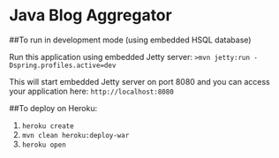 # Java Blog Aggregator

##To run in development mode (using embedded HSQL database)

Run this application using embedded Jetty server: `>mvn jetty:run -Dspring.profiles.active=dev`

This will start embedded Jetty server on port 8080 and you can access your application here: `http://localhost:8080`

##To deploy on Heroku:

1. `heroku create`
2. `mvn clean heroku:deploy-war`
3. `heroku open`
